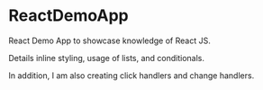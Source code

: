 # ReactDemoApp
React Demo App to showcase knowledge of React JS.

Details inline styling, usage of lists, and conditionals.

In addition, I am also creating click handlers and change handlers. 
